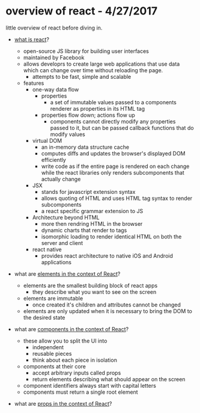 # overview of react - 4/27/2017

little overview of react before diving in.






* [what is react](https://en.wikipedia.org/wiki/React_(JavaScript_library))?
	* open-source JS library for building user interfaces
	* maintained by Facebook
	* allows developrs to create large web applications that use data which can change over time without reloading the page.
		* attempts to be fast, simple and scalable
	* features
		* one-way data flow
			* properties
				* a set of immutable values passed to a components renderer as properties in its HTML tag				
			* properties flow down; actions flow up
				* components cannot directly modify any properties passed to it, but can be passed callback functions that do modify values
		* virtual DOM
			* an in-memory data structure cache
			* computes diffs and updates the browser's displayed DOM efficiently
			* write code as if the entire page is rendered on each change while the react libraries only renders subcomponents that actually change
		* JSX
			* stands for javascript extension syntax
			* allows quoting of HTML and uses HTML tag syntax to render subcomponents
			* a react specific grammar extension to JS
		* Architecture beyond HTML
			* more then rendring HTML in the browser
			* dynamic charts that render to <canvas> tags
			* isomorphic loading to render identical HTML on both the server and client
		* react native
			* provides react architecture to native iOS and Android applications

* what are [elements in the context of React](https://facebook.github.io/react/docs/rendering-elements.html)?
	* elements are the smallest building block of react apps
		* they describe what you want to see on the screen
	* elements are immutable
		* once created it's children and attributes cannot be changed
	* elements are only updated when it is necessary to bring the DOM to the desired state

* what are [components in the context of React](https://facebook.github.io/react/docs/components-and-props.html)?
	* these allow you to split the UI into 
		* independent
		* reusable pieces
		* think about each piece in isolation
	* components at their core
		* accept arbitrary inputs called props
		* return elements describing what should appear on the screen
	* component identifiers always start with capital letters
	* components must return a single root element

* what are [props in the context of React](https://facebook.github.io/react/docs/components-and-props.html)?


